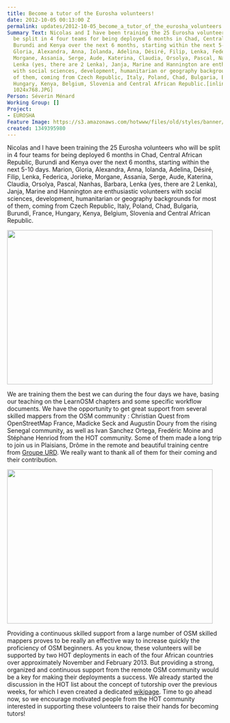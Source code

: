 ```yaml
---
title: Become a tutor of the Eurosha volunteers!
date: 2012-10-05 00:13:00 Z
permalink: updates/2012-10-05_become_a_tutor_of_the_eurosha_volunteers!
Summary Text: Nicolas and I have been training the 25 Eurosha volunteers who will
  be split in 4 four teams for being deployed 6 months in Chad, Central African Republic,
  Burundi and Kenya over the next 6 months, starting within the next 5-10 days. Marion,
  Gloria, Alexandra, Anna, Iolanda, Adelina, Désiré, Filip, Lenka, Federica, Jorieke,
  Morgane, Assania, Serge, Aude, Katerina, Claudia, Orsolya, Pascal, Nanhas, Barbara,
  Lenka (yes, there are 2 Lenka), Janja, Marine and Hannington are enthusiastic volunteers
  with social sciences, development, humanitarian or geography backgrounds for most
  of them, coming from Czech Republic, Italy, Poland, Chad, Bulgaria, Burundi, France,
  Hungary, Kenya, Belgium, Slovenia and Central African Republic.[inline:P1200042
  1024x768.JPG]
Person: Séverin Ménard
Working Group: []
Project:
- EUROSHA
Feature Image: https://s3.amazonaws.com/hotwww/files/old/styles/banner/public/P1200042+1024x768.JPG
created: 1349395980
---
```


<p>Nicolas and I have been training the 25 Eurosha volunteers who will be split in 4 four teams for being deployed 6 months in Chad, Central African Republic, Burundi and Kenya over the next 6 months, starting within the next 5-10 days. Marion, Gloria, Alexandra, Anna, Iolanda, Adelina, Désiré, Filip, Lenka, Federica, Jorieke, Morgane, Assania, Serge, Aude, Katerina, Claudia, Orsolya, Pascal, Nanhas, Barbara, Lenka (yes, there are 2 Lenka), Janja, Marine and Hannington are enthusiastic volunteers with social sciences, development, humanitarian or geography backgrounds for most of them, coming from Czech Republic, Italy, Poland, Chad, Bulgaria, Burundi, France, Hungary, Kenya, Belgium, Slovenia and Central African Republic.</p><p><img class="image-large" src="https://s3.amazonaws.com/hotwww/files/old/styles/large/public/P1200042%201024x768_0.JPG?itok=Wq5R0QfF" alt="" style="width:480px;height:360px"></p><p>We are training them the best we can during the four days we have, basing our teaching on the LearnOSM chapters and some specific workflow documents. We have the opportunity to get great support from several skilled mappers from the OSM community : Christian Quest from OpenStreetMap France, Madicke Seck and Augustin Doury from the rising Senegal community, as well as Ivan Sanchez Ortega, Fredéric Moine and Stéphane Henriod from the HOT community. Some of them made a long trip to join us in Plaisians, Drôme in the remote and beautiful training centre from <a href="http://www.urd.org/The-offices">Groupe URD</a>. We really want to thank all of them for their coming and their contribution.</p><p><img class="image-large" src="https://s3.amazonaws.com/hotwww/files/old/styles/large/public/P1200071%201024x768_0.JPG?itok=3YDyhUHE" alt="" style="width:480px;height:360px"></p><p>Providing a continuous skilled support from a large number of OSM skilled mappers proves to be really an effective way to increase quickly the proficiency of OSM beginners. As you know, these volunteers will be supported by two HOT deployments in each of the four African countries over approximately November and February 2013. But providing a strong, organized and continuous support from the remote OSM community would be a key for making their deployments a success. We already started the discussion in the HOT list about the concept of tutorship over the previous weeks, for which I even created a dedicated <a href="http://wiki.openstreetmap.org/wiki/Humanitarian_OSM_Team/Tutorships">wikipage</a>. Time to go ahead now, so we encourage motivated people from the HOT community interested in supporting these volunteers to raise their hands for becoming tutors!</p>
